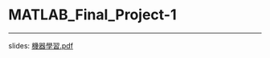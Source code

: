 # MATLAB_Final_Project-1

---
 slides:
[機器學習.pdf](https://github.com/andrew76214/MATLAB_Final_Project-1/blob/main/report.pdf)
